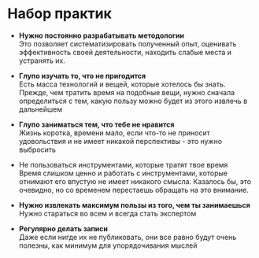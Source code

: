 # Набор практик

- **Нужно постоянно разрабатывать методологии**  
 Это позволяет систематизировать полученный опыт, оценивать эффективность своей деятельности,
 находить слабые места и устранять их.  
 
 - **Глупо изучать то, что не пригодится**  
 Есть масса технологий и вещей, которые хотелось бы знать. Прежде, чем тратить время на подобные вещи, нужно сначала
 определиться с тем, какую пользу можно будет из этого извлечь в дальнейшем  

 - **Глупо заниматься тем, что тебе не нравится**  
Жизнь коротка, времени мало, если что-то не приносит удовольствия и не имеет никакой перспективы - это нужно выбросить  

 - Не пользоваться инструментами, которые тратят твое время  
 Время слишком ценно и работать с инструментами, которые отнимают его впустую не имеет никакого смысла.
 Казалось бы, это очевидно, но со временем перестаешь обращать на это внимание.  

 - **Нужно извлекать максимум пользы из того, чем ты занимаешься**
Нужно стараться во всем и всегда стать экспертом

 - **Регулярно делать записи**  
Даже если нигде их не публиковать, они все равно будут очень полезны, как минимум для упорядочивания мыслей
